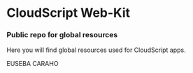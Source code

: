 # CloudScript Web-Kit
### Public repo for global resources

Here you will find global resources used for CloudScript apps. 

EUSEBA CARAHO
